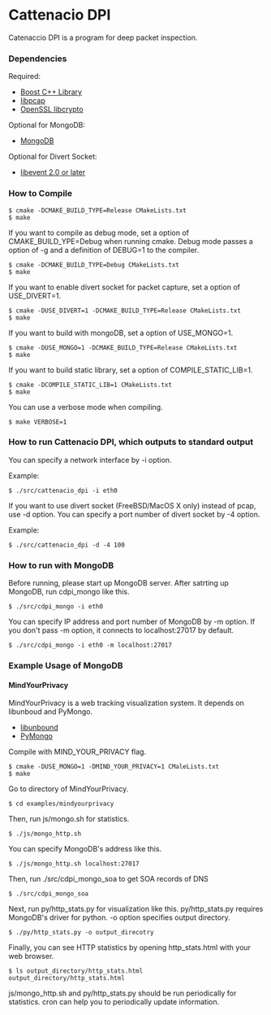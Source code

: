 # Cattenacio DPI

Catenaccio DPI is a program for deep packet inspection.

### Dependencies

Required:

* [Boost C++ Library](http://www.boost.org/ "Boost")
* [libpcap](http://www.tcpdump.org/ "tcpdump/libpcap")
* [OpenSSL libcrypto](http://www.openssl.org/ "OpenSSL")

Optional for MongoDB:

* [MongoDB](http://www.mongodb.org/ "MongoDB")

Optional for Divert Socket:

* [libevent 2.0 or later](http://libevent.org/ "libevent")

### How to Compile

    $ cmake -DCMAKE_BUILD_TYPE=Release CMakeLists.txt
    $ make

If you want to compile as debug mode, set a option of CMAKE_BUILD_YPE=Debug when running cmake. Debug mode passes a option of -g and a definition of DEBUG=1 to the compiler.

    $ cmake -DCMAKE_BUILD_TYPE=Debug CMakeLists.txt
    $ make

If you want to enable divert socket for packet capture, set a option of USE_DIVERT=1.

    $ cmake -DUSE_DIVERT=1 -DCMAKE_BUILD_TYPE=Release CMakeLists.txt
    $ make

If you want to build with mongoDB, set a option of USE_MONGO=1.

    $ cmake -DUSE_MONGO=1 -DCMAKE_BUILD_TYPE=Release CMakeLists.txt
    $ make

If you want to build static library, set a option of COMPILE_STATIC_LIB=1.

    $ cmake -DCOMPILE_STATIC_LIB=1 CMakeLists.txt
    $ make

You can use a verbose mode when compiling.

    $ make VERBOSE=1

### How to run Cattenacio DPI, which outputs to standard output

You can specify a network interface by -i option.

Example:

    $ ./src/cattenacio_dpi -i eth0

If you want to use divert socket (FreeBSD/MacOS X only) instead of pcap, use -d option.
You can specify a port number of divert socket by -4 option.

Example:

    $ ./src/cattenacio_dpi -d -4 100

### How to run with MongoDB

Before running, please start up MongoDB server. After satrting up MongoDB, run cdpi_mongo like this.

    $ ./src/cdpi_mongo -i eth0

You can specify IP address and port number of MongoDB by -m option. If you don't pass -m option, it connects to localhost:27017 by default.

    $ ./src/cdpi_mongo -i eth0 -m localhost:27017

### Example Usage of MongoDB

#### MindYourPrivacy
MindYourPrivacy is a web tracking visualization system. It depends on libunboud and PyMongo.

* [libunbound](http://unbound.net/ "Unbound")
* [PyMongo](https://github.com/mongodb/mongo-python-driver "pyMongo")

Compile with MIND_YOUR_PRIVACY flag.

    $ cmake -DUSE_MONGO=1 -DMIND_YOUR_PRIVACY=1 CMaleLists.txt
    $ make

Go to directory of MindYourPrivacy.

    $ cd examples/mindyourprivacy

Then, run js/mongo.sh for statistics.

    $ ./js/mongo_http.sh

You can specify MongoDB's address like this.

    $ ./js/mongo_http.sh localhost:27017

Then, run ./src/cdpi_mongo_soa to get SOA records of DNS

    $ ./src/cdpi_mongo_soa

Next, run py/http_stats.py for visualization like this. py/http_stats.py requires MongoDB's driver for python. -o option specifies output directory.

    $ ./py/http_stats.py -o output_direcotry

Finally, you can see HTTP statistics by opening http_stats.html with your web browser.

    $ ls output_directory/http_stats.html
    output_directory/http_stats.html

js/mongo_http.sh and py/http_stats.py should be run periodically for statistics. cron can help you to periodically update information.
